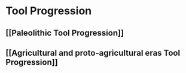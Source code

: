 # Tool Progression

## [[Paleolithic Tool Progression]]

## [[Agricultural and proto-agricultural eras Tool Progression]]
